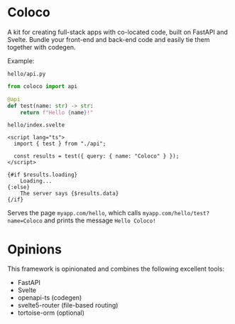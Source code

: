 # Coloco

A kit for creating full-stack apps with co-located code, built on FastAPI and Svelte.  Bundle your front-end and back-end code and easily tie them together with codegen.

Example:

`hello/api.py`
```python
from coloco import api

@api
def test(name: str) -> str:
    return f"Hello {name}!"

```

`hello/index.svelte`
```svelte
<script lang="ts">
  import { test } from "./api";

  const results = test({ query: { name: "Coloco" } });
</script>

{#if $results.loading}
    Loading...
{:else}
    The server says {$results.data}
{/if}
```

Serves the page `myapp.com/hello`, which calls `myapp.com/hello/test?name=Coloco` and prints the message `Hello Coloco!`

# Opinions

This framework is opinionated and combines the following excellent tools:
 * FastAPI
 * Svelte
 * openapi-ts (codegen)
 * svelte5-router (file-based routing)
 * tortoise-orm (optional)

